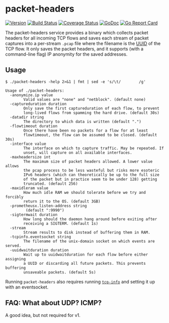 # packet-headers
[![Version](https://img.shields.io/github/tag/m-lab/packet-headers.svg)](https://github.com/m-lab/packet-headers/releases) [![Build Status](https://travis-ci.com/m-lab/packet-headers.svg?branch=master)](https://travis-ci.com/m-lab/packet-headers) [![Coverage Status](https://coveralls.io/repos/m-lab/packet-headers/badge.svg?branch=master)](https://coveralls.io/github/m-lab/packet-headers?branch=master) [![GoDoc](https://godoc.org/github.com/m-lab/packet-headers?status.svg)](https://godoc.org/github.com/m-lab/packet-headers) [![Go Report Card](https://goreportcard.com/badge/github.com/m-lab/packet-headers)](https://goreportcard.com/report/github.com/m-lab/packet-headers)

The packet-headers service provides a binary which collects packet headers for
all incoming TCP flows and saves each stream of packet captures into a
per-stream `.pcap` file where the filename is the
[UUID](https://github.com/m-lab/uuid) of the TCP flow.  It only saves the packet
headers, and it supports (with a command-line flag) IP anonymity for the saved
addresses.


## Usage

```
$ ./packet-headers -help 2>&1 | fmt | sed -e 's/\t/        /g'

Usage of ./packet-headers:
  -anonymize.ip value
        Valid values are "none" and "netblock". (default none)
  -captureduration duration
        Only save the first captureduration of each flow, to prevent
        long-lived flows from spamming the hard drive. (default 30s)
  -datadir string
        The directory to which data is written (default ".")
  -flowtimeout duration
        Once there have been no packets for a flow for at least
        flowtimeout, the flow can be assumed to be closed. (default 30s)
  -interface value
        The interface on which to capture traffic. May be repeated. If
        unset, will capture on all available interfaces.
  -maxheadersize int
        The maximum size of packet headers allowed. A lower value allows
        the pcap process to be less wasteful but risks more esoteric
        IPv6 headers (which can theoretically be up to the full size
        of the packet but in practice seem to be under 128) getting
        truncated. (default 256)
  -maxidleram value
        How much idle RAM we should tolerate before we try and forcibly
        return it to the OS. (default 3GB)
  -prometheusx.listen-address string
         (default ":9990")
  -sigtermwait duration
        How long should the daemon hang around before exiting after
        receiving a SIGTERM. (default 1s)
  -stream
        Stream results to disk instead of buffering them in RAM.
  -tcpinfo.eventsocket string
        The filename of the unix-domain socket on which events are served.
  -uuidwaitduration duration
        Wait up to uuidwaitduration for each flow before either assigning
        a UUID or discarding all future packets. This prevents buffering
        unsaveable packets. (default 5s)

```

Running `packet-headers` also requires running
[`tcp-info`](https://github.com/m-lab/tcp-info) and setting it up with an
eventsocket.

## FAQ: What about UDP? ICMP?

A good idea, but not required for v1.
